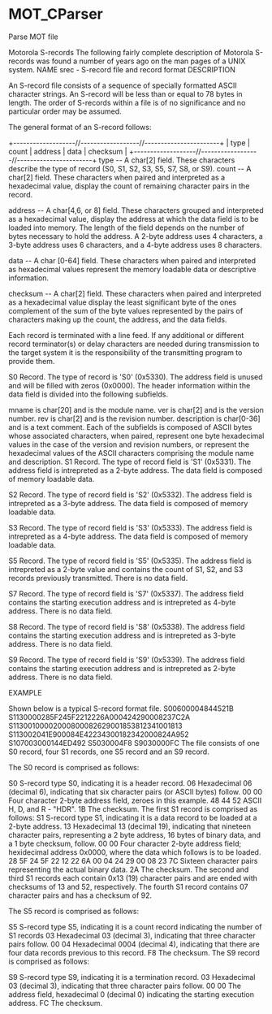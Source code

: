 # MOT_CParser
Parse MOT file

Motorola S-records
The following fairly complete description of Motorola S-records was found a number of years ago on the man pages of a UNIX system.
NAME
srec - S-record file and record format
DESCRIPTION

An S-record file consists of a sequence of specially formatted ASCII character strings. An S-record will be less than or equal to 78 bytes in length.
The order of S-records within a file is of no significance and no particular order may be assumed.

The general format of an S-record follows:

+-------------------//------------------//-----------------------+
| type | count | address  |            data           | checksum |
+-------------------//------------------//-----------------------+
type -- A char[2] field. These characters describe the type of record (S0, S1, S2, S3, S5, S7, S8, or S9).
count -- A char[2] field. These characters when paired and interpreted as a hexadecimal value, display the count of remaining character pairs in the record.

address -- A char[4,6, or 8] field. These characters grouped and interpreted as a hexadecimal value, display the address at which the data field is to be loaded into memory. The length of the field depends on the number of bytes necessary to hold the address. A 2-byte address uses 4 characters, a 3-byte address uses 6 characters, and a 4-byte address uses 8 characters.

data -- A char [0-64] field. These characters when paired and interpreted as hexadecimal values represent the memory loadable data or descriptive information.

checksum -- A char[2] field. These characters when paired and interpreted as a hexadecimal value display the least significant byte of the ones complement of the sum of the byte values represented by the pairs of characters making up the count, the address, and the data fields.

Each record is terminated with a line feed. If any additional or different record terminator(s) or delay characters are needed during transmission to the target system it is the responsibility of the transmitting program to provide them.

S0 Record. The type of record is 'S0' (0x5330). The address field is unused and will be filled with zeros (0x0000). The header information within the data field is divided into the following subfields.

mname is char[20] and is the module name.
ver is char[2] and is the version number.
rev is char[2] and is the revision number.
description is char[0-36] and is a text comment.
Each of the subfields is composed of ASCII bytes whose associated characters, when paired, represent one byte hexadecimal values in the case of the version and revision numbers, or represent the hexadecimal values of the ASCII characters comprising the module name and description.
S1 Record. The type of record field is 'S1' (0x5331). The address field is intrepreted as a 2-byte address. The data field is composed of memory loadable data.

S2 Record. The type of record field is 'S2' (0x5332). The address field is intrepreted as a 3-byte address. The data field is composed of memory loadable data.

S3 Record. The type of record field is 'S3' (0x5333). The address field is intrepreted as a 4-byte address. The data field is composed of memory loadable data.

S5 Record. The type of record field is 'S5' (0x5335). The address field is intrepreted as a 2-byte value and contains the count of S1, S2, and S3 records previously transmitted. There is no data field.

S7 Record. The type of record field is 'S7' (0x5337). The address field contains the starting execution address and is intrepreted as 4-byte address. There is no data field.

S8 Record. The type of record field is 'S8' (0x5338). The address field contains the starting execution address and is intrepreted as 3-byte address. There is no data field.

S9 Record. The type of record field is 'S9' (0x5339). The address field contains the starting execution address and is intrepreted as 2-byte address. There is no data field.

EXAMPLE

Shown below is a typical S-record format file.
S00600004844521B
S1130000285F245F2212226A000424290008237C2A
S11300100002000800082629001853812341001813
S113002041E900084E42234300182342000824A952
S107003000144ED492
S5030004F8
S9030000FC
The file consists of one S0 record, four S1 records, one S5 record and an S9 record.

The S0 record is comprised as follows:

S0 S-record type S0, indicating it is a header record.
06 Hexadecimal 06 (decimal 6), indicating that six character pairs (or ASCII bytes) follow.
00 00 Four character 2-byte address field, zeroes in this example.
48 44 52 ASCII H, D, and R - "HDR".
1B The checksum.
The first S1 record is comprised as follows:
S1 S-record type S1, indicating it is a data record to be loaded at a 2-byte address.
13 Hexadecimal 13 (decimal 19), indicating that nineteen character pairs, representing a 2 byte address, 16 bytes of binary data, and a 1 byte checksum, follow.
00 00 Four character 2-byte address field; hexidecimal address 0x0000, where the data which follows is to be loaded.
28 5F 24 5F 22 12 22 6A 00 04 24 29 00 08 23 7C Sixteen character pairs representing the actual binary data.
2A The checksum.
The second and third S1 records each contain 0x13 (19) character pairs and are ended with checksums of 13 and 52, respectively. The fourth S1 record contains 07 character pairs and has a checksum of 92.

The S5 record is comprised as follows:

S5 S-record type S5, indicating it is a count record indicating the number of S1 records
03 Hexadecimal 03 (decimal 3), indicating that three character pairs follow.
00 04 Hexadecimal 0004 (decimal 4), indicating that there are four data records previous to this record.
F8 The checksum.
The S9 record is comprised as follows:

S9 S-record type S9, indicating it is a termination record.
03 Hexadecimal 03 (decimal 3), indicating that three character pairs follow.
00 00 The address field, hexadecimal 0 (decimal 0) indicating the starting execution address.
FC The checksum.
